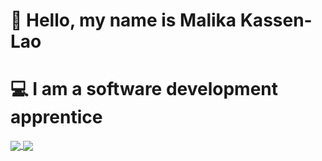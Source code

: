 # :wave: Hello, my name is Malika Kassen-Lao 
# :computer: I am a software development apprentice 


<a href="https://github.com/shaylan7/github-readme-stats">
  <img align="center" src="https://github-readme-stats.vercel.app/api/?username=malikasen&layout=compact&repo=github-readme-stats" />
</a>
<a href="https://github.com/shaylan7/github-readme-stats">
  <img align="center" src="https://github-readme-stats.vercel.app/api/top-langs/?username=malikasen&layout=compact" />
</a>
